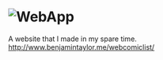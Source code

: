 # ![WebApp](http://i.imgur.com/5j8Ufa2.png)

A website that I made in my spare time. 
http://www.benjamintaylor.me/webcomiclist/
